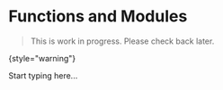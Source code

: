 # Functions and Modules

> This is work in progress. Please check back later.
> 
{style="warning"}

Start typing here...